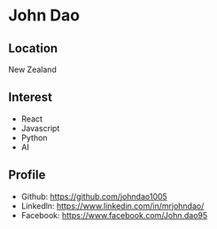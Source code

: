 # John Dao

## Location

New Zealand

## Interest

- React
- Javascript
- Python
- AI

## Profile

- Github: https://github.com/johndao1005
- Linkedln: https://www.linkedin.com/in/mrjohndao/
- Facebook: https://www.facebook.com/John.dao95
